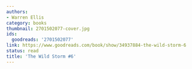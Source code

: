 ```yaml
---
authors:
- Warren Ellis
category: books
thumbnail: 2701502077-cover.jpg
ids:
  goodreads: '2701502077'
link: https://www.goodreads.com/book/show/34937884-the-wild-storm-6
status: read
title: 'The Wild Storm #6'
---
```

